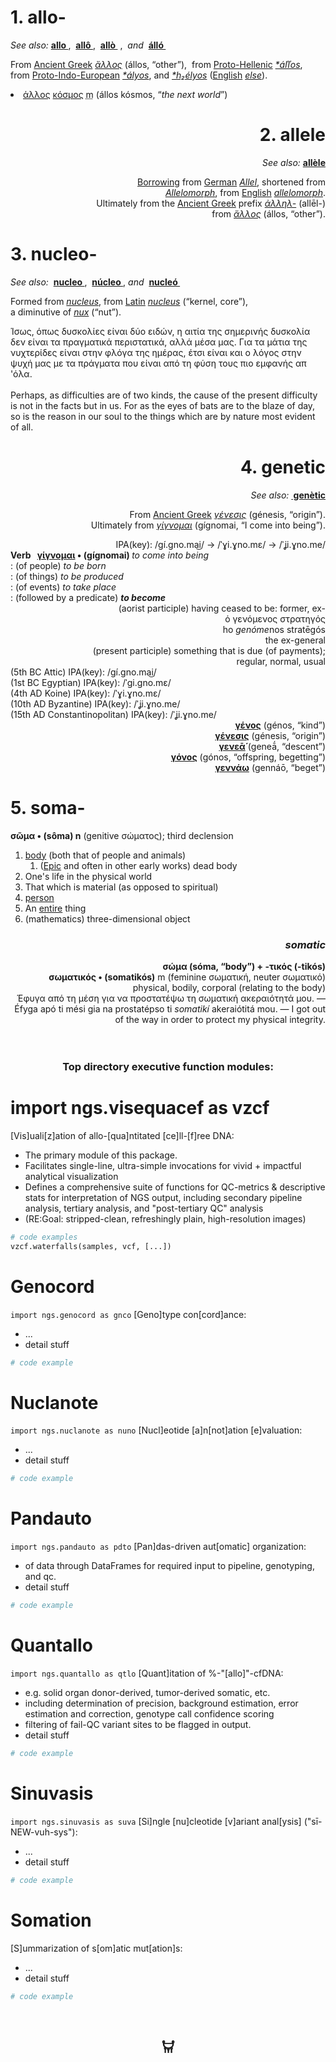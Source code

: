 
<h1 id="firstHeading"- class="firstHeading" lang="en">1. allo-</h1>
<div align="left">
<i>See also: </i> <b><a href="https://www.google.com/search?rls=en&q=allo" title="allo">allo </a></b>,  <b><a href="https://en.wiktionary.org/wiki/alla-#Irish" title="allô">allô </a></b>,  <b><a href="https://en.wiktionary.org/wiki/άλλος#Greek" title="allò">allò </a></b> <span class="serial-comma">, </span> <i><span class="serial-and">and </span></i> <b><a href="https://en.wiktionary.org/wiki/Reconstruction:Proto-Indo-European/h₂élyos" title="álló">álló </a></b>
<p>From <span class="etyl"><a href="https://en.wikipedia.org/wiki/Ancient_Greek_language" class="extiw" title="w:Ancient Greek language">Ancient Greek</a></span> <i class="polytonic mention" lang="grc" xml:lang="grc"><a href="https://www.google.com/search?rls=en&q=%E1%BC%84%CE%BB%CE%BB%CE%BF%CF%82#Ancient_Greek" title="ἄλλος">ἄλλος</a></i> <span class="mention-gloss-paren">(</span><span lang="" class="tr mention-tr" xml:lang="">állos</span>, <span class="mention-gloss-double-quote">“</span><span class="mention-gloss">other</span><span class="mention-gloss-double-quote">”</span><span class="mention-gloss-paren">)</span>,  from <span class="etyl"><a href="https://en.wikipedia.org/wiki/Proto-Greek_language" class="extiw" title="w:Proto-Greek language">Proto-Hellenic</a></span> <i class="Latinx mention" lang="grk-pro" xml:lang="grk-pro"><a href="https://www.google.com/search?rls=en&q=%C3%A1%C4%BE%C4%BEos" title="Reconstruction:Proto-Hellenic/áľľos">*áľľos</a></i>,  <br>from <span class="etyl"><a href="https://en.wikipedia.org/wiki/Proto-Indo-European_language" class="extiw" title="w:Proto-Indo-European language">Proto-Indo-European</a></span> <i class="Latinx mention" lang="ine-pro" xml:lang="ine-pro"><a href="https://www.google.com/search?rls=en&q=%C3%A1lyos" class="mw-redirect" title="Reconstruction:Proto-Indo-European/ályos">*ályos</a></i>, and <i class="Latinx mention" lang="ine-pro" xml:lang="ine-pro"><a href="https://en.wiktionary.org/wiki/Reconstruction:Proto-Indo-European/h₂élyos" title="Reconstruction:Proto-Indo-European/h₂élyos">*h₂élyos</a></i> (<span class="etyl"><a href="https://en.wikipedia.org/wiki/English_language" class="extiw" title="w:English language">English</a></span> <i class="Latn mention" lang="en" xml:lang="en"><a href="https://en.wikipedia.org/wiki/else#English" title="else">else</a></i>).</p>
<li><span class="Grek" lang="el" xml:lang="el"><a href="/wiki/%CE%AC%CE%BB%CE%BB%CE%BF%CF%82#Greek" title="άλλος">άλλος</a> <a href="/wiki/%CE%BA%CF%8C%CF%83%CE%BC%CE%BF%CF%82#Greek" title="κόσμος">κόσμος</a></span>&nbsp;<span class="gender"><abbr title="masculine gender">m</abbr></span> <span class="mention-gloss-paren">(</span><span lang="" class="tr" xml:lang="">állos kósmos</span>, <span class="mention-gloss-double-quote">“</span><span class="mention-gloss"><i>the next world</i></span><span class="mention-gloss-double-quote">”</span><span class="mention-gloss-paren">)</span></li>
</div>

<h1 id="firstHeading" class="firstHeading" lang="en" align="right">2. allele</h1>
<div align="right">
<i>See also:</i> <b><a href="ttps://www.google.com/search?rls=en&q=all%C3%A8le" title="allèle">allèle</a></b>
<p><a href="/wiki/Appendix:Glossary#loanword" title="Appendix:Glossary">Borrowing</a> from <span class="etyl"><a href="https://en.wikipedia.org/wiki/German_language" class="extiw" title="w:German language">German</a></span> <i class="Latn mention" lang="de" xml:lang="de"><a href="ttps://www.google.com/search?rls=en&q=Allel&amp;action=edit&amp;redlink=1" class="new" title="Allel (page does not exist)">Allel</a></i>, shortened from <br><i class="Latn mention" lang="de" xml:lang="de"><a href="/w/index.php?title=Allelomorph&amp;action=edit&amp;redlink=1" class="new" title="Allelomorph (page does not exist)">Allelomorph</a></i>, from <span class="etyl"><a href="https://en.wikipedia.org/wiki/English_language" class="extiw" title="w:English language">English</a></span> <i class="Latn mention" lang="en" xml:lang="en"><a href="https://www.google.com/search?rls=en&q=allelomorph#English" title="allelomorph">allelomorph</a></i>. <br>Ultimately from the <span class="etyl"><a href="https://en.wikipedia.org/wiki/Ancient_Greek_language" class="extiw" title="w:Ancient Greek language">Ancient Greek</a></span> prefix <i class="polytonic mention" lang="grc" xml:lang="grc"><a href="https://www.google.com/search?rls=en&q=%E1%BC%80%CE%BB%CE%BB%CE%B7%CE%BB-&amp;action=edit&amp;redlink=1" class="new" title="ἀλληλ- (page does not exist)">ἀλληλ-</a></i> <span class="mention-gloss-paren">(</span><span lang="" class="tr mention-tr" xml:lang="">allēl-</span><span class="mention-gloss-paren">)</span> <br>from <i class="polytonic mention" lang="grc" xml:lang="grc"><a href="https://www.google.com/search?rls=en&q=%E1%BC%84%CE%BB%CE%BB%CE%BF%CF%82#Ancient_Greek" title="ἄλλος">ἄλλος</a></i> <span class="mention-gloss-paren">(</span><span lang="" class="tr mention-tr" xml:lang="">állos</span>, <span class="mention-gloss-double-quote">“</span><span class="mention-gloss">other</span><span class="mention-gloss-double-quote">”</span><span class="mention-gloss-paren">)</span>.</p>
</div>

<h1 id="firstHeading" class="firstHeading" lang="en">3. nucleo-</h1>
<div align="left">
<i>See also: </i> <b><a href="https://en.wiktionary.org/wiki/Category:English_words_prefixed_with_nucleo-" title="nucleo">nucleo </a></b>,  <b><a href="https://www.google.com/search?rls=en&q=n%C3%BAcleo" title="núcleo">núcleo </a></b><span class="serial-comma">,</span> <i><span class="serial-and">and </span></i> <b><a href="https://www.google.com/search?rls=en&q=nucle%C3%B3" title="nucleó">nucleó </a></b>
<p>Formed from <i class="Latn mention" lang="en" xml:lang="en"><a href="https://www.google.com/search?rls=en&q=nucleus#English" title="nucleus">nucleus</a></i>, from <span class="etylcleanup"><span class="etyl"><a href="https://en.wikipedia.org/wiki/Latin_language" class="extiw" title="w:Latin language">Latin</a></span></span> <i class="Latn mention" lang="la" xml:lang="la"><a href="https://www.google.com/search?rls=en&q=nucleus#Latin" title="nucleus">nucleus</a></i> <span class="mention-gloss-paren">(</span><span class="mention-gloss-double-quote">“</span><span class="mention-gloss">kernel, core</span><span class="mention-gloss-double-quote">”</span><span class="mention-gloss-paren">)</span>, <br>a diminutive of <i class="Latn mention" lang="la" xml:lang="la"><a href="https://en.wiktionary.org/wiki/nux" title="nux">nux</a></i> <span class="mention-gloss-paren">(</span><span class="mention-gloss-double-quote">“</span><span class="mention-gloss">nut</span><span class="mention-gloss-double-quote">”</span><span class="mention-gloss-paren">)</span>.</p>
Ίσως, όπως δυσκολίες είναι δύο ειδών, η αιτία της σημερινής δυσκολία δεν είναι τα πραγματικά περιστατικά, αλλά μέσα μας. Για τα μάτια της νυχτερίδες είναι στην φλόγα της ημέρας, έτσι είναι και ο λόγος στην ψυχή μας με τα πράγματα που είναι από τη φύση τους πιο εμφανής απ 'όλα. <br><br>Perhaps, as difficulties are of two kinds, the cause of the present difficulty is not in the facts but in us. For as the eyes of bats are to the blaze of day, so is the reason in our soul to the things which are by nature most evident of all.
</div>

<h1 id="firstHeading" class="firstHeading" lang="en" align="right">4. genetic</h1>
<div align="right">
<i>See also:</i> <b><a href="https://www.google.com/search?rls=en&q=gen%C3%A8tic" title="genètic"> genètic</a></b>
<p>From <span class="etylcleanup"><span class="etyl"><a href="https://en.wikipedia.org/wiki/Ancient_Greek_language" class="extiw" title="w:Ancient Greek language">Ancient Greek</a></span></span> <i class="polytonic mention" lang="grc" xml:lang="grc"><a href="https://www.google.com/search?rls=en&q=%CE%B3%CE%AD%CE%BD%CE%B5%CF%83%CE%B9%CF%82#Ancient_Greek" title="γένεσις">γένεσις</a></i> <span class="mention-gloss-paren">(</span><span lang="" class="tr mention-tr" xml:lang="">génesis</span>, <span class="mention-gloss-double-quote">“</span><span class="mention-gloss">origin</span><span class="mention-gloss-double-quote">”</span><span class="mention-gloss-paren">)</span>. <br>Ultimately from <i class="polytonic mention" lang="grc" xml:lang="grc"><a href="https://www.google.com/search?rls=en&q=%CE%B3%CE%AF%CE%B3%CE%BD%CE%BF%CE%BC%CE%B1%CE%B9#Ancient_Greek" title="γίγνομαι">γίγνομαι</a></i> <span class="mention-gloss-paren">(</span><span lang="" class="tr mention-tr" xml:lang="">gígnomai</span>,
<span class="mention-gloss-double-quote">“</span><span class="mention-gloss">I come into being</span><span class="mention-gloss-double-quote">”</span><span class="mention-gloss-paren">)</span>.</p>
IPA(key): /ɡí.ɡno.ma͜i/ → /ˈɣi.ɣno.mɛ/ → /ˈʝi.ɣno.me/ <br>
</div>
<div align="left">
<b>Verb   <a href="https://www.google.com/search?rls=en&q=γίγνομαι">γίγνομαι</a> • (gígnomai) </b> <i>to come into being</i><br>
: (of people) <i>to be born</i><br>
: (of things) <i>to be produced</i><br>
: (of events) <i>to take place</i><br>
: (followed by a predicate) <i><b>to become</b></i>
</div>
<div align="right">
(aorist participle) having ceased to be: former, ex-<br>
ὁ γενόμενος στρατηγός<br>
ho <i>genóme</i>nos stratēgós<br>
the ex-general<br>
(present participle) something that is due (of payments);<br>
regular, normal, usual
</div>
<div align="left">
(5th BC Attic) IPA(key): /ɡí.ɡno.ma͜i/ <br>
(1st BC Egyptian) IPA(key): /ˈɡi.ɡno.mɛ/ <br>
(4th AD Koine) IPA(key): /ˈɣi.ɣno.mɛ/ <br>
(10th AD Byzantine) IPA(key): /ˈʝi.ɣno.me/ <br>
(15th AD Constantinopolitan) IPA(key): /ˈʝi.ɣno.me/ <br>
</div>
<div align="right">
<b><a href="https://www.google.com/search?rls=en&q=γένος">γένος</a></b> (génos, “kind”)<br>
<b><a href="https://www.google.com/search?rls=en&q=γένεσις">γένεσις</a></b> (génesis, “origin”)<br>
<b><a href="https://www.google.com/search?rls=en&q=γενεᾱ́">γενεᾱ́</a></b> (geneā́, “descent”)<br>
<b><a href="https://www.google.com/search?rls=en&q=γόνος">γόνος</a></b> (gónos, “offspring, begetting”)<br>
<b><a href="https://www.google.com/search?rls=en&q=γεννάω">γεννάω</a></b> (gennáō, “beget”)
</div>
<div align="left">
<h1> 5. soma-</h1>
<b>σῶμα • (sôma) n</b> (genitive σώματος); third declension<br>
<ol>
<li><a href="/wiki/body" title="body">body</a> (both that of people and animals)
<ol>
<li><span class="ib-brac">(</span><span class="ib-content"><a href="https://en.wikipedia.org/wiki/Homeric_Greek" class="extiw" title="w:Homeric Greek">Epic</a> and often in other early works</span><span class="ib-brac">)</span> dead body</li>
</ol>
</li>
<li>One's life in the physical world</li>
<li>That which is material (as opposed to spiritual)</li>
<li><a href="https://en.wikipedia.org/wiki/person" title="person">person</a></li>
<li>An <a href="https://en.wikipedia.org/wiki/entire" title="entire">entire</a> thing</li>
<li><span class="ib-brac">(</span><span class="ib-content">mathematics</span><span class="ib-brac">)</span> three-dimensional object</li>
</ol>
</div>
<div align="right">
<h3><i>somatic</i></h3>
<b>σώμα (sóma, “body”) + -τικός (-tikós)</b><br>
<b>σωματικός • (somatikós)</b> m (feminine σωματική, neuter σωματικό)
physical, bodily, corporal (relating to the body)<br>
Έφυγα από τη μέση για να προστατέψω τη σωματική ακεραιότητά μου. ― Éfyga apó ti mési gia na prostatépso ti <i>somatikí</i> akeraiótitá mou. ― I got out of the way in order to protect my physical integrity.
</div>
<br>

<br>

<h3 align="center"> Top directory executive function modules: </h3>


# import ngs.visequacef as vzcf

[Vis]uali[z]ation of allo-[qua]ntitated [ce]ll-[f]ree DNA:

* The primary module of this package.
* Facilitates single-line, ultra-simple invocations for vivid + impactful analytical visualization
* Defines a comprehensive suite of functions for QC-metrics & descriptive stats for interpretation of NGS output, including secondary pipeline analysis, tertiary analysis, and "post-tertiary QC" analysis
* (RE:Goal: stripped-clean, refreshingly plain, high-resolution images)

~~~ python
# code examples
vzcf.waterfalls(samples, vcf, [...])
~~~


# Genocord
`import ngs.genocord as gnco`
[Geno]type con[cord]ance:

* ...
* detail stuff

~~~ py
# code example
~~~

# Nuclanote
`import ngs.nuclanote as nuno`
[Nucl]eotide [a]n[not]ation [e]valuation:

* ...
* detail stuff

~~~ py
# code example
~~~

# Pandauto 
`import ngs.pandauto as pdto`
[Pan]das-driven aut[omatic] organization:

* of data through DataFrames for required input to pipeline, genotyping, and qc.
* detail stuff

~~~ py
# code example
~~~

# Quantallo
`import ngs.quantallo as qtlo`
[Quant]itation of %-"[allo]"-cfDNA:

* e.g. solid organ donor-derived, tumor-derived somatic, etc.
* including determination of precision, background estimation, error estimation and correction, genotype call confidence scoring
* filtering of fail-QC variant sites to be flagged in output.
* detail stuff

~~~ py
# code example
~~~

# Sinuvasis
`import ngs.sinuvasis as suva`
[Si]ngle [nu]cleotide [v]ariant anal[ysis] ("sī-NEW-vuh-sys"):

* ...
* detail stuff

~~~ py
# code example
~~~

# Somation
[S]ummarization of s[om]atic mut[ation]s:

* ...
* detail stuff

~~~ py
# code example
~~~

<br>

<div align="center">

<h2> 𐃠 </h2>

</div>
